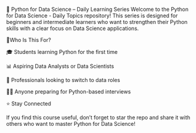 📘 Python for Data Science – Daily Learning Series
Welcome to the Python for Data Science - Daily Topics repository! This series is designed for beginners and intermediate learners who want to strengthen their Python skills with a clear focus on Data Science applications.


🧠Who Is This For?

🎓 Students learning Python for the first time

📊 Aspiring Data Analysts or Data Scientists

💼 Professionals looking to switch to data roles

👨‍💻 Anyone preparing for Python-based interviews


⭐ Stay Connected

If you find this course useful, don’t forget to star the repo and share it with others who want to master Python for Data Science!
